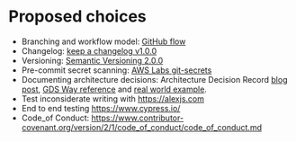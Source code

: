 # Proposed choices

* Branching and workflow model: [GitHub flow](https://docs.github.com/en/get-started/quickstart/github-flow)
* Changelog: [keep a changelog v1.0.0](https://keepachangelog.com/en/1.0.0/)
* Versioning: [Semantic Versioning 2.0.0](https://semver.org/)
* Pre-commit secret scanning: [AWS Labs git-secrets](https://github.com/awslabs/git-secrets)
* Documenting architecture decisions: Architecture Decision Record [blog post](https://cognitect.com/blog/2011/11/15/documenting-architecture-decisions), [GDS Way reference](https://gds-way.cloudapps.digital/standards/architecture-decisions.html#how-to-document-decisions) and [real world example](https://github.com/alphagov/forms/tree/main/ADR).
* Test inconsiderate writing with https://alexjs.com
* End to end testing https://www.cypress.io/
* Code_of Conduct: https://www.contributor-covenant.org/version/2/1/code_of_conduct/code_of_conduct.md
